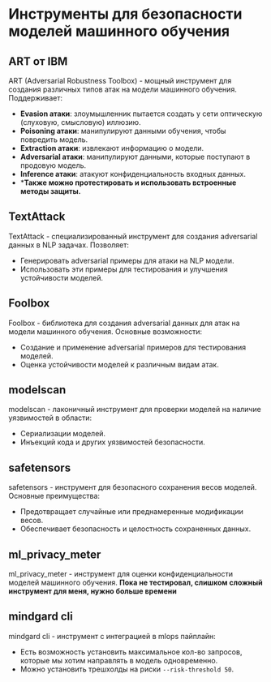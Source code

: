 # Инструменты для безопасности моделей машинного обучения

## ART от IBM
ART (Adversarial Robustness Toolbox) - мощный инструмент для создания различных типов атак на модели машинного обучения. Поддерживает:
- **Evasion атаки**: злоумышленник пытается создать у сети оптическую (слуховую, смысловую) иллюзию.
- **Poisoning атаки**: манипулируют данными обучения, чтобы повредить модель.
- **Extraction атаки**: извлекают информацию о модели.
- **Adversarial атаки**: манипулируют данными, которые поступают в продовую модель.
- **Inference атаки**: атакуют конфиденциальность входных данных.
- ***Также можно протестировать и использовать встроенные методы защиты.**

## TextAttack
TextAttack - специализированный инструмент для создания adversarial данных в NLP задачах. Позволяет:
- Генерировать adversarial примеры для атаки на NLP модели.
- Использовать эти примеры для тестирования и улучшения устойчивости моделей.

## Foolbox
Foolbox - библиотека для создания adversarial данных для атак на модели машинного обучения. Основные возможности:
- Создание и применение adversarial примеров для тестирования моделей.
- Оценка устойчивости моделей к различным видам атак.

## modelscan
modelscan - лаконичный инструмент для проверки моделей на наличие уязвимостей в области:
- Сериализации моделей.
- Инъекций кода и других уязвимостей безопасности.

## safetensors
safetensors - инструмент для безопасного сохранения весов моделей. Основные преимущества:
- Предотвращает случайные или преднамеренные модификации весов.
- Обеспечивает безопасность и целостность сохраненных данных.

## ml_privacy_meter
ml_privacy_meter - инструмент для оценки конфиденциальности моделей машинного обучения. **Пока не тестировал, слишком сложный инструмент для меня, нужно больше времени**

## mindgard cli
mindgard cli - инструмент с интеграцией в mlops пайплайн:
- Есть возможность установить максимальное кол-во запросов, которые мы хотим направлять в модель одновременно.
- Можно установить трешхолды на риски `--risk-threshold 50`.
